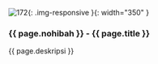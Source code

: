 ---
---

![172](/static/img/hibahcms/172.png){: .img-responsive }{: width="350" }

### {{ page.nohibah }} - {{ page.title }}

{{ page.deskripsi }}
